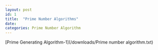 ```yaml
---
layout: post
id: 1
title:  "Prime Number Algorithms"
date:   
categories: Prime Number Algorithm
---
```

[Prime Generating Algorithm-1](/downloads/Prime number algorithm.txt)
